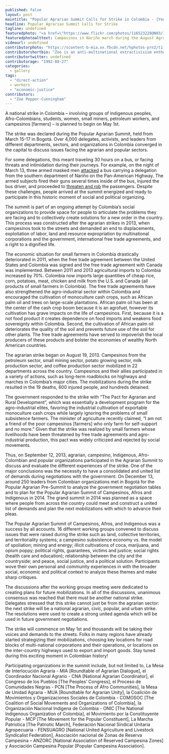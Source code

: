 ```yaml
---
published: false
layout: post
maintitle: "Popular Agrarian Summit Calls for Strike in Colombia - {Young}ist"
headline: Popular Agrarian Summit Calls for Strike
tagline: undefined
featuredphoto: "<a href=\"https://www.flickr.com/photos/116523228@N03/13900530711\" title=\"paro agrario photo by Youngist Photos, on Flickr\"><img src=\"https://farm4.staticflickr.com/3665/13900530711_f5d7bed8f9.jpg\" width=\"320\" height=\"240\" alt=\"paro agrario photo\"></a>"
featuredphotoalttext: Campesinos in Nariño march during the August Agrarian strike.
videourl: undefined
contributorphoto: "https://scontent-b-mia.xx.fbcdn.net/hphotos-prn2/t1.0-9/1463915_2704522012627_85970789_n.jpg"
contributorshortbio: "Zoe is an anti-multinational extractivisism enthusiast and currently based in Colombia."
contributortwitter: undefined
contributorage: "1992-08-27"
categories: 
  - gallery
tags: 
  - "direct-action"
  - workers
  - "economic-justice"
contributors: 
  - "Zoe Pepper-Cunningham"
---
```


A national strike in Colombia – involving groups of indigenous peoples, Afro-Colombians, students, women, small miners, petroleum workers, and campesinos [farmers] – is planned to begin on May 1st.

The strike was declared during the Popular Agrarian Summit, held from March 15-17 in Bogotá. Over 4,000 delegates, activists, and leaders from different departments, sectors, and organizations in Colombia converged in the capital to discuss issues facing the agrarian and popular sectors. 

For some delegations, this meant traveling 30 hours on a bus, or facing threats and intimidation during their journeys. For example, on the night of March 13, three armed masked men [attacked](http://prensarural.org/spip/spip.php?article13631) a bus carrying a delegation from the southern department of Nariño on the Pan-American Highway. The armed subjects fired their guns several times inside of the bus, injured the bus driver, and proceeded to [threaten and rob](http://remapvalle.blogspot.ca/2014/03/a-diez-minutos-de-puesto-de-policia.html) the passengers. Despite these challenges, people arrived at the summit energized and ready to participate in this historic moment of social and political organizing.

The summit is part of an ongoing attempt by Colombia’s social organizations to provide space for people to articulate the problems they are facing and to collectively create solutions for a new order in the country. This process was constructed after the agrarian strikes in 2013, when campesinos took to the streets and demanded an end to displacements, exploitation of labor, land and resource expropriation by multinational corporations and the government, international free trade agreements, and a right to a dignified life.

The economic situation for small farmers in Colombia drastically deteriorated in 2011, when the free trade agreement between the United States and Colombia was signed and the free trade agreement with Canada was implemented. Between 2011 and 2013  agricultural imports to Colombia increased by 70%. Colombia now imports large quantities of cheap rice, corn, potatoes, meat, chicken and milk from the U.S. and Canada (all products of small farmers in Colombia). The free trade agreements have also strengthened the agro-industrial sector within Colombia and encouraged the cultivation of monoculture cash crops, such as African palm oil and trees on large-scale plantations.  African palm oil has been at the center of the cash crop boom because it is an agrofuel, however its cultivation has grave impacts on the life of campesinos.  First, because it is a not food product it creates dependence on food imports and weakens food sovereignty within Colombia. Second, the cultivation of African palm oil deteriorates the quality of the soil and prevents future use of the soil for other plants. The free trade agreements have served to impoverish the local producers of these products and bolster the economies of wealthy North American countries. 

The agrarian strike began on August 19, 2013. Campesinos from the petroleum sector, small mining sector, potato growing sector, milk production sector, and coffee production sector mobilized in 22 departments across the country. Campesinos and their allies participated in a variety of actions, such as long-term roadblocks on highways and marches in Colombia’s major cities. The mobilizations during the strike resulted in the 19 deaths, 600 injured people, and hundreds detained.  

The government responded to the strike with “The Pact for Agrarian and Rural Development”, which was essentially a development program for the agro-industrial elites, favoring the industrial cultivation of exportable monoculture cash crops while largely ignoring the problems of small subsistence farmers. The minister of agriculture recently claimed, “I am not a friend of the poor campesinos [farmers] who only farm for self-support and no more.” Given that the strike was realized by small farmers whose livelihoods have been threatened by free trade agreements and agro-industrial production, this pact was widely criticized and rejected by social movements. 

Thus, on September 12, 2013, agrarian, campesino, Indigenous, Afro-Colombian and popular organizations participated in the Agrarian Summit to discuss and evaluate the different experiences of the strike. One of the major conclusions was the necessity to have a consolidated and united list of demands during negotiations with the government.  On December 13, around 250 leaders from Colombian organizations met in Bogotá for the Popular Agrarian Pre-Summit to analyze the government negotiation tables and to plan for the Popular Agrarian Summit of Campesinos, Afros and Indigenous in 2014. The grand summit in 2014 was planned as a space where people from across the country could meet and construct a united list of demands and plan the next mobilizations with which to advance their pleas.

The Popular Agrarian Summit of Campesinos, Afros, and Indigenous was a success by all accounts. 16 different working groups convened to discuss issues that were raised during the strike such as land, collective territories, and territoriality systems; a campesino subsistence economy vs. the model of spoliation; mining and energy; illicit cultivations of coca, marijuana, and opium poppy; political rights, guarantees, victims and justice; social rights (health care and education); relationship between the city and the countryside; and peace, social justice, and a political solution. Participants wove their own personal and community experiences in with the broader social, economic and political context to analyze these themes and make sharp critiques.

The discussions after the working groups meeting were dedicated to creating plans for future mobilizations. In all of the discussions, unanimous consensus was reached that there must be another national strike. Delegates stressed that this strike cannot just be from the agrarian sector: the next strike will be a national agrarian, civic, popular, and urban strike. The resolutions were used to create a strong united agenda which will be used in future government negotiations.

The strike will commence on May 1st and thousands will be taking their voices and demands to the streets. Folks in many regions have already started strategizing their mobilizations, choosing key locations for road blocks of multi-national corporations and their operations, or locations on the inter-country highways used to export and import goods. Stay tuned during this exciting moment in Colombian history!

Participating organizations in the summit include, but not limited to, La Mesa de Interlocución Agraria - MIA [Roundtable of Agrarian Dialogue], el Coordinador Nacional Agrario - CNA [National Agrarian Coordinator], el Congreso de los Pueblos [The Peoples’ Congress], el Proceso de Comunidades Negras - PCN [The Process of Afro Communities], la Mesa de Unidad Agraria - MUA [Roundtable for Agrarian Unity], la Coalición de Movimientos y Organizaciones Sociales de Colombia - COMOSOC [The Coalition of Social Movements and Organizations of Colombia], la Organización Nacional Indígena de Colombia - ONIC  [The National Indigenous Organization of Colombia], el Movimiento por la Constituyente Popular - MCP [The Movement for the Popular Constituent], La Marcha Patriotica [The Patriotic March], Federación Nacional Sindical Unitaria Agropecuaria - FENSUAGRO [National United Agriculture and Livestock Syndicalist Federation], Asociación nacional de Zonas de Reserva Campesina – ANZORC [National Association of Reserved Campesina Zones] y Asociación Campesina Popular [Popular Campesina Association].

